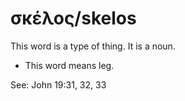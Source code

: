 # σκέλος/skelos
This word is a type of thing. It is a noun. 

* This word means leg. 

See: John 19:31, 32, 33
